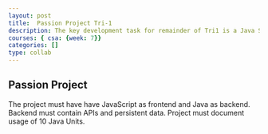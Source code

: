 ```yaml
---
layout: post
title:  Passion Project Tri-1
description: The key development task for remainder of Tri1 is a Java Spring Passion Project.
courses: { csa: {week: 7}}
categories: []
type: collab
---
```


## Passion Project
The project must have have JavaScript as frontend and Java as backend.  Backend must contain APIs and persistent data.   Project must document usage of 10 Java Units.